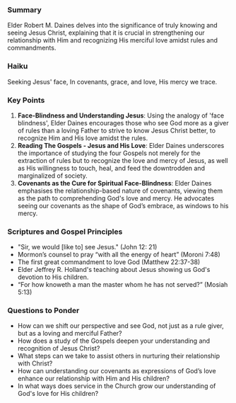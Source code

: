 ### Summary

Elder Robert M. Daines delves into the significance of truly knowing and seeing Jesus Christ, explaining that it is crucial in strengthening our relationship with Him and recognizing His merciful love amidst rules and commandments.

### Haiku

Seeking Jesus' face,
In covenants, grace, and love,
His mercy we trace.

### Key Points

1. **Face-Blindness and Understanding Jesus**: Using the analogy of 'face blindness', Elder Daines encourages those who see God more as a giver of rules than a loving Father to strive to know Jesus Christ better, to recognize Him and His love amidst the rules.
2. **Reading The Gospels - Jesus and His Love**: Elder Daines underscores the importance of studying the four Gospels not merely for the extraction of rules but to recognize the love and mercy of Jesus, as well as His willingness to touch, heal, and feed the downtrodden and marginalized of society. 
3. **Covenants as the Cure for Spiritual Face-Blindness**: Elder Daines emphasises the relationship-based nature of covenants, viewing them as the path to comprehending God's love and mercy. He advocates seeing our covenants as the shape of God’s embrace, as windows to his mercy.

### Scriptures and Gospel Principles

- "Sir, we would [like to] see Jesus." (John 12: 21) 
- Mormon’s counsel to pray “with all the energy of heart” (Moroni 7:48)
- The first great commandment to love God (Matthew 22:37-38)
- Elder Jeffrey R. Holland's teaching about Jesus showing us God's devotion to His children.
- “For how knoweth a man the master whom he has not served?” (Mosiah 5:13)

### Questions to Ponder

- How can we shift our perspective and see God, not just as a rule giver, but as a loving and merciful Father?
- How does a study of the Gospels deepen your understanding and recognition of Jesus Christ?
- What steps can we take to assist others in nurturing their relationship with Christ?
- How can understanding our covenants as expressions of God’s love enhance our relationship with Him and His children?
- In what ways does service in the Church grow our understanding of God's love for His children?
